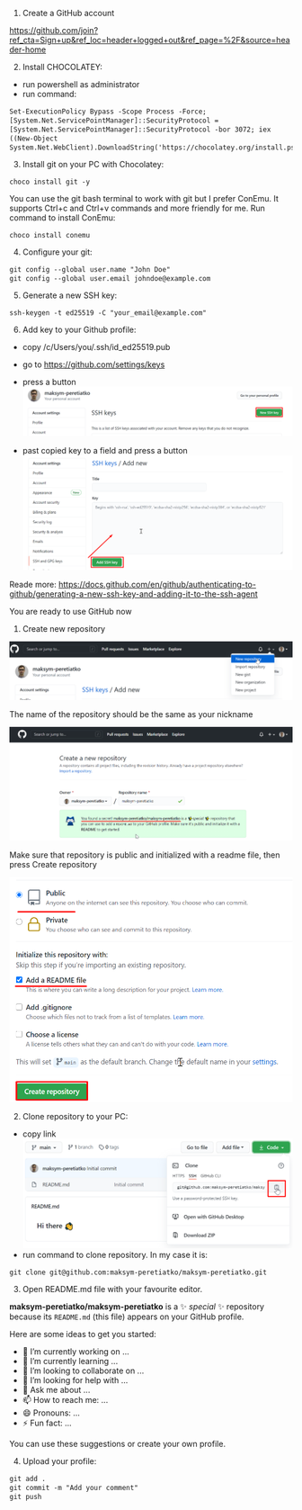
1. Create a GitHub account

https://github.com/join?ref_cta=Sign+up&ref_loc=header+logged+out&ref_page=%2F&source=header-home

2. Install CHOCOLATEY:
- run powershell as administrator
- run command:
```
Set-ExecutionPolicy Bypass -Scope Process -Force; [System.Net.ServicePointManager]::SecurityProtocol = [System.Net.ServicePointManager]::SecurityProtocol -bor 3072; iex ((New-Object System.Net.WebClient).DownloadString('https://chocolatey.org/install.ps1'))
```


3. Install git on your PC with Chocolatey:
```
choco install git -y
```
You can use the git bash terminal to work with git but I prefer ConEmu. It supports Ctrl+c and Ctrl+v commands and more friendly for me. Run command to install ConEmu:
```
choco install conemu
```

4. Configure your git:
```
git config --global user.name "John Doe"
git config --global user.email johndoe@example.com
```

5. Generate a new SSH key:
```
ssh-keygen -t ed25519 -C "your_email@example.com"
```

6. Add key to your Github profile:
- copy /c/Users/you/.ssh/id_ed25519.pub 
- go to https://github.com/settings/keys
- press a button
![](Screenshot_2.png)

- past copied key to a field and press a button
![](.\Screenshot_3.png)

Reade more: https://docs.github.com/en/github/authenticating-to-github/generating-a-new-ssh-key-and-adding-it-to-the-ssh-agent

You are ready to use GitHub now

1. Create new repository

![](Screenshot_4.png)

The name of the repository should be the same as your nickname

![](Screenshot_5.png)

Make sure that repository is public and initialized with a readme file, then press Create repository

![](Screenshot_6.png)

2. Clone repository to your PC:
- copy link
![](Screenshot_1.png)
- run command to clone repository. In my case it is:
```
git clone git@github.com:maksym-peretiatko/maksym-peretiatko.git
```

3. Open README.md file with your favourite editor. 

**maksym-peretiatko/maksym-peretiatko** is a ✨ _special_ ✨ repository because its `README.md` (this file) appears on your GitHub profile.

Here are some ideas to get you started:

- 🔭 I’m currently working on ...
- 🌱 I’m currently learning ...
- 👯 I’m looking to collaborate on ...
- 🤔 I’m looking for help with ...
- 💬 Ask me about ...
- 📫 How to reach me: ...
- 😄 Pronouns: ...
- ⚡ Fun fact: ...

You can use these suggestions or create your own profile.

4. Upload your profile:
```
git add .
git commit -m "Add your comment"
git push

